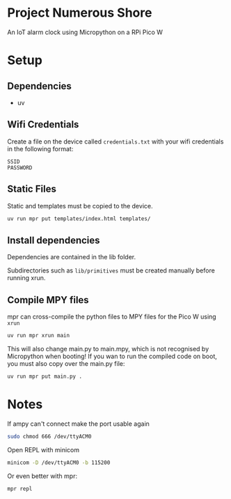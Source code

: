 # Project Numerous Shore

An IoT alarm clock using Micropython on a RPi Pico W

# Setup

## Dependencies

* uv

## Wifi Credentials

Create a file on the device called `credentials.txt` with your wifi credentials in the following format:
```
SSID
PASSWORD
```

## Static Files

Static and templates must be copied to the device.

```bash
uv run mpr put templates/index.html templates/
```

## Install dependencies

Dependencies are contained in the lib folder.

Subdirectories such as `lib/primitives` must be created manually before running xrun.


## Compile MPY files

mpr can cross-compile the python files to MPY files for the Pico W using `xrun`

```bash
uv run mpr xrun main
```

This will also change main.py to main.mpy, which is not recognised by Micropython when booting! If you wan to run the compiled code on boot, you must also copy over the main.py file:

```bash
uv run mpr put main.py .
```

# Notes

If ampy can't connect make the port usable again
```bash
sudo chmod 666 /dev/ttyACM0
```

Open REPL with minicom
```bash
minicom -D /dev/ttyACM0 -b 115200
```

Or even better with mpr:
```bash
mpr repl
```

